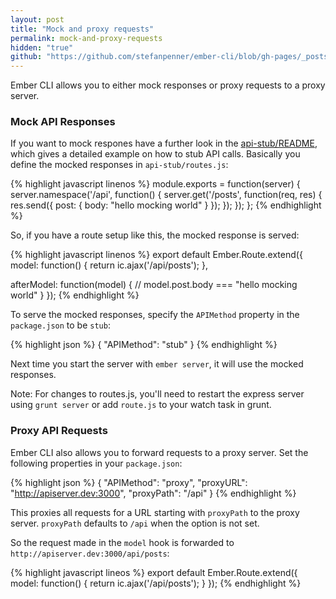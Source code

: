```yaml
---
layout: post
title: "Mock and proxy requests"
permalink: mock-and-proxy-requests
hidden: "true"
github: "https://github.com/stefanpenner/ember-cli/blob/gh-pages/_posts/2013-04-10-mock-and-proxy-requests.md"
---
```


Ember CLI allows you to either mock responses or proxy requests to a proxy server.

### Mock API Responses

If you want to mock respones have a further look in the
[api-stub/README](https://github.com/stefanpenner/ember-cli/tree/master/api-stub),
which gives a detailed example on how to stub API calls. Basically you define the
mocked responses in `api-stub/routes.js`:

{% highlight javascript linenos %}
module.exports = function(server) {
  server.namespace('/api', function() {
    server.get('/posts', function(req, res) {
      res.send({ post: { body: "hello mocking world" } });
    });
  });
};
{% endhighlight %}

So, if you have a route setup like this, the mocked response is served:

{% highlight javascript linenos %}
export default Ember.Route.extend({
  model: function() {
    return ic.ajax('/api/posts');
  },

  afterModel: function(model) {
    // model.post.body === "hello mocking world"
  }
});
{% endhighlight %}

To serve the mocked responses, specify the `APIMethod` property in the `package.json`
to be `stub`:

{% highlight json %}
 {
   "APIMethod": "stub"
 }
{% endhighlight %}

Next time you start the server with `ember server`, it will use the mocked responses.

Note: For changes to routes.js, you'll need to restart the express server using `grunt server`
or add `route.js` to your watch task in grunt.

### Proxy API Requests

Ember CLI also allows you to forward requests to a proxy server. Set the following
properties in your `package.json`:

{% highlight json %}
{
  "APIMethod": "proxy",
  "proxyURL": "http://apiserver.dev:3000",
  "proxyPath": "/api"
}
{% endhighlight %}

This proxies all requests for a URL starting with `proxyPath` to the proxy server.
`proxyPath` defaults to `/api` when the option is not set.

So the request made in the `model` hook is forwarded to
`http://apiserver.dev:3000/api/posts`:

{% highlight javascript lineos %}
export default Ember.Route.extend({
  model: function() {
    return ic.ajax('/api/posts');
  }
});
{% endhighlight %}

